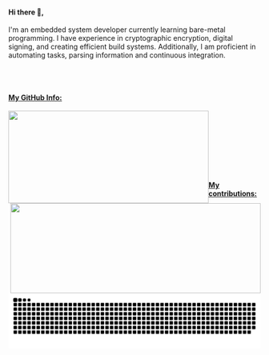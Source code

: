 #### Hi there 👋,

I'm an embedded system developer currently learning bare-metal programming. I have experience in cryptographic encryption, digital signing, and creating efficient build systems. Additionally, I am proficient in automating tasks, parsing information and continuous integration.

<br><br>
#### <ins> My GitHub Info:</ins>

<img align="left" height="185px" width="400px" src="https://github-readme-stats.vercel.app/api?username=imahjoub&count_private=true&show_icons=true&theme=tokyonight" />
<img align="right" height="180px" width="500px" src="http://github-profile-summary-cards.vercel.app/api/cards/profile-details?username=imahjoub&theme=radical" />
<img height="100" />
<br><br>


#### <ins> My contributions:</ins>	
<p align = "center">
	<img src = "https://github.com/imahjoub/imahjoub/blob/main/github-user-contribution.svg?" alt = "Snake Game"/>
</p>




<!-- 
#### Let's Connect!
I'm always excited to collaborate and learn from others. If you find my work interesting, don't hesitate to reach out!
--> 
